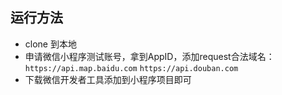 ## 运行方法
* clone 到本地
* 申请微信小程序测试账号，拿到AppID，添加request合法域名：`https://api.map.baidu.com`
`https://api.douban.com`
* 下载微信开发者工具添加到小程序项目即可